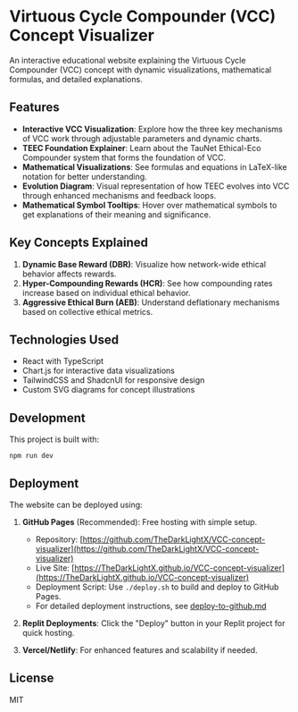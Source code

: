 # Virtuous Cycle Compounder (VCC) Concept Visualizer

An interactive educational website explaining the Virtuous Cycle Compounder (VCC) concept with dynamic visualizations, mathematical formulas, and detailed explanations.

## Features

- **Interactive VCC Visualization**: Explore how the three key mechanisms of VCC work through adjustable parameters and dynamic charts.
- **TEEC Foundation Explainer**: Learn about the TauNet Ethical-Eco Compounder system that forms the foundation of VCC.
- **Mathematical Visualizations**: See formulas and equations in LaTeX-like notation for better understanding.
- **Evolution Diagram**: Visual representation of how TEEC evolves into VCC through enhanced mechanisms and feedback loops.
- **Mathematical Symbol Tooltips**: Hover over mathematical symbols to get explanations of their meaning and significance.

## Key Concepts Explained

1. **Dynamic Base Reward (DBR)**: Visualize how network-wide ethical behavior affects rewards.
2. **Hyper-Compounding Rewards (HCR)**: See how compounding rates increase based on individual ethical behavior.
3. **Aggressive Ethical Burn (AEB)**: Understand deflationary mechanisms based on collective ethical metrics.

## Technologies Used

- React with TypeScript
- Chart.js for interactive data visualizations
- TailwindCSS and ShadcnUI for responsive design
- Custom SVG diagrams for concept illustrations

## Development

This project is built with:

```
npm run dev
```

## Deployment

The website can be deployed using:

1. **GitHub Pages** (Recommended): Free hosting with simple setup.
   - Repository: [https://github.com/TheDarkLightX/VCC-concept-visualizer](https://github.com/TheDarkLightX/VCC-concept-visualizer)
   - Live Site: [https://TheDarkLightX.github.io/VCC-concept-visualizer](https://TheDarkLightX.github.io/VCC-concept-visualizer)
   - Deployment Script: Use `./deploy.sh` to build and deploy to GitHub Pages.
   - For detailed deployment instructions, see [deploy-to-github.md](./deploy-to-github.md)

2. **Replit Deployments**: Click the "Deploy" button in your Replit project for quick hosting.

3. **Vercel/Netlify**: For enhanced features and scalability if needed.

## License

MIT